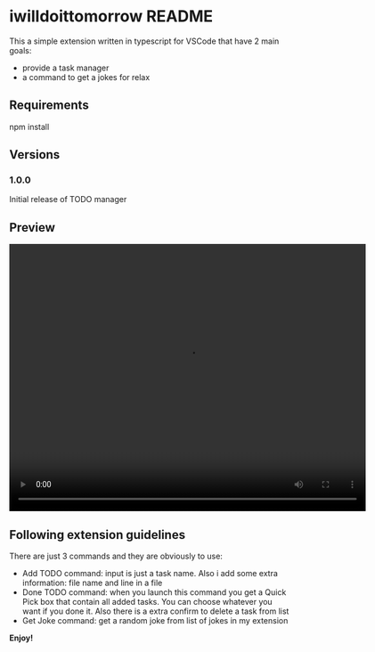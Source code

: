 # iwilldoittomorrow README

This a simple extension written in typescript for VSCode that have 2 main goals:
 - provide a task manager
 - a command to get a jokes for relax

## Requirements

npm install

## Versions

### 1.0.0

Initial release of TODO manager

## Preview
<video width="640" height="480" controls src="preview.mkv"></video>

## Following extension guidelines

There are just 3 commands and they are obviously to use:
 - Add TODO command: input is just a task name. Also i add some extra information: file name and line in a file
 - Done TODO command: when you launch this command you get a Quick Pick box that contain all added tasks. You can choose whatever you want if you done it. Also there is a extra confirm to delete a task from list
 - Get Joke command: get a random joke from list of jokes in my extension

**Enjoy!**
